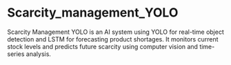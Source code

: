 # Scarcity_management_YOLO
Scarcity Management YOLO is an AI system using YOLO for real-time object detection and LSTM for forecasting product shortages. It monitors current stock levels and predicts future scarcity using computer vision and time-series analysis.
